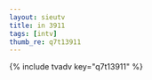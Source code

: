 ```yaml
--- 
layout: sieutv
title: in 3911
tags: [intv]
thumb_re: q7t13911
---
```

{% include tvadv key="q7t13911" %} 
